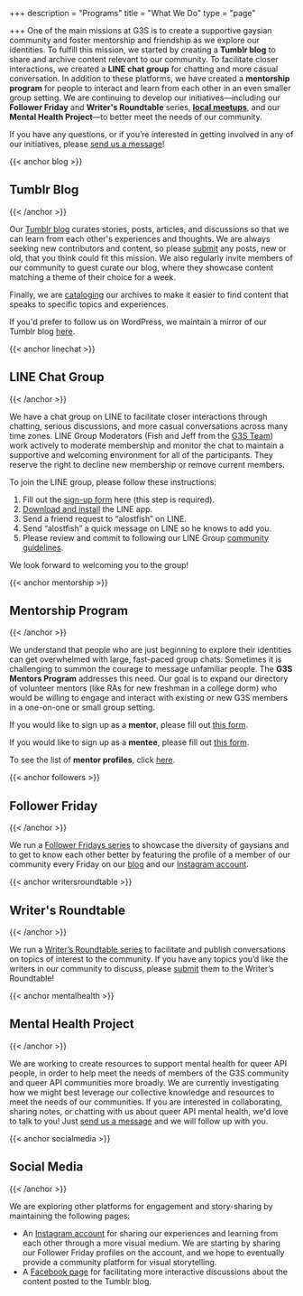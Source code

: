 +++
description = "Programs"
title = "What We Do"
type = "page"

+++
One of the main missions at G3S is to create a supportive gaysian community and foster mentorship and friendship as we explore our identities. To fulfill this mission, we started by creating a __Tumblr blog__ to share and archive content relevant to our community. To facilitate closer interactions, we created a __LINE chat group__ for chatting and more casual conversation. In addition to these platforms, we have created a __mentorship program__ for people to interact and learn from each other in an even smaller group setting. We are continuing to develop our initiatives—including our __Follower Friday__ and __Writer's Roundtable__ series, [__local meetups__](/meetups), and our __Mental Health Project__—to better meet the needs of our community.

If you have any questions, or if you’re interested in getting involved in any of our initiatives, please [send us a message](/contact)!

{{< anchor blog >}}
## Tumblr Blog
{{< /anchor >}}

Our [Tumblr blog](//gaysianthirdspace.tumblr.com) curates stories, posts, articles, and discussions so that we can learn from each other's experiences and thoughts. We are always seeking new contributors and content, so please [submit](//gaysianthirdspace.tumblr.com/submit) any posts, new or old, that you think could fit this mission. We also regularly invite members of our community to guest curate our blog, where they showcase content matching a theme of their choice for a week.

Finally, we are [cataloging](//gaysianthirdspace.tumblr.com/tags) our archives to make it easier to find content that speaks to specific topics and experiences.

If you'd prefer to follow us on WordPress, we maintain a mirror of our Tumblr blog [here](//gaysianthirdspacev2.wordpress.com/).

{{< anchor linechat >}}
## LINE Chat Group
{{< /anchor >}}

We have a chat group on LINE to facilitate closer interactions through chatting, serious discussions, and more casual conversations across many time zones. LINE Group Moderators (Fish and Jeff from the [G3S Team](/about#team)) work actively to moderate membership and monitor the chat to maintain a supportive and welcoming environment for all of the participants. They reserve the right to decline new membership or remove current members.

To join the LINE group, please follow these instructions:

1. Fill out the [sign-up form](//docs.google.com/forms/d/1et74jeWtk1F0Q667p-cWpZLmKaWFN0FJyHZ-_M9kHVs/edit) here (this step is required).
2. [Download and install](//line.me/en/download) the LINE app.
3. Send a friend request to “alostfish” on LINE.
4. Send “alostfish” a quick message on LINE so he knows to add you.
5. Please review and commit to following our LINE Group [community guidelines](//docs.google.com/document/d/1bPTXCXAYPnEbOu428BZbERMQEdl5_RKLLNzAM3RuwK4/edit?usp=sharing).

We look forward to welcoming you to the group!

{{< anchor mentorship >}}
## Mentorship Program
{{< /anchor >}}

We understand that people who are just beginning to explore their identities can get overwhelmed with large, fast-paced group chats. Sometimes it is challenging to summon the courage to message unfamiliar people. The __G3S Mentors Program__ addresses this need. Our goal is to expand our directory of volunteer mentors (like RAs for new freshman in a college dorm) who would be willing to engage and interact with existing or new G3S members in a one-on-one or small group setting.

If you would like to sign up as a __mentor__, please fill out [this form](//docs.google.com/forms/d/e/1FAIpQLSd2FvWZ0IQhHNVpH4L05bPFnX3Bl8C-1fW7pntc52HxIieY0g/viewform?c=0&w=1).

If you would like to sign up as a __mentee__, please fill out [this form](//docs.google.com/forms/d/e/1FAIpQLSdyfccqu3Ngg18KvDpURP_LCmTArBQgBlslHLyjo6SXTXICqg/viewform?c=0&w=1).

To see the list of __mentor profiles__, click [here](//docs.google.com/spreadsheets/d/1a4RyU_K5hpO7BnNe2gZpwoxDOhkzzw-Rd6aXTucImPM/edit?usp=sharing).

{{< anchor followers >}}
## Follower Friday
{{< /anchor >}}

We run a [Follower Fridays series](//gaysianthirdspace.tumblr.com/tagged/followerfriday) to showcase the diversity of gaysians and to get to know each other better by featuring the profile of a member of our community every Friday on our [blog](//gaysianthirdspace.tumblr.com) and our [Instagram account](//www.instagram.com/gaysianthirdspace/).

{{< anchor writersroundtable >}}
## Writer's Roundtable
{{< /anchor >}}

We run a [Writer’s Roundtable series](//gaysianthirdspace.tumblr.com/tagged/askG3S/chrono) to facilitate and publish conversations on topics of interest to the community. If you have any topics you’d like the writers in our community to discuss, please [submit](//gaysianthirdspace.tumblr.com/writers-roundtable) them to the Writer’s Roundtable!

{{< anchor mentalhealth >}}
## Mental Health Project
{{< /anchor >}}

We are working to create resources to support mental health for queer API people, in order to help meet the needs of members of the G3S community and queer API communities more broadly. We are currently investigating how we might best leverage our collective knowledge and resources to meet the needs of our communities. If you are interested in collaborating, sharing notes, or chatting with us about queer API mental health, we'd love to talk to you! Just [send us a message](/contact) and we will follow up with you.

{{< anchor socialmedia >}}
## Social Media
{{< /anchor >}}

We are exploring other platforms for engagement and story-sharing by maintaining the following pages:

- An [Instagram account](//www.instagram.com/gaysianthirdspace/) for sharing our experiences and learning from each other through a more visual medium. We are starting by sharing our Follower Friday profiles on the account, and we hope to eventually provide a community platform for visual storytelling.
- A [Facebook page](//www.facebook.com/gaysianthirdspace) for facilitating more interactive discussions about the content posted to the Tumblr blog.

